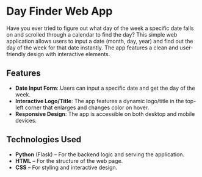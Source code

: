 # Day Finder Web App

Have you ever tried to figure out what day of the week a specific date falls on and scrolled through a calendar to find the day? This simple web application allows users to input a date (month, day, year) and find out the day of the week for that date instantly. The app features a clean and user-friendly design with interactive elements.

## Features

- **Date Input Form**: Users can input a specific date and get the day of the week.
- **Interactive Logo/Title**: The app features a dynamic logo/title in the top-left corner that enlarges and changes color on hover.
- **Responsive Design**: The app is accessible on both desktop and mobile devices.

## Technologies Used

- **Python** (Flask) – For the backend logic and serving the application.
- **HTML** – For the structure of the web page.
- **CSS** – For styling and interactive design.
